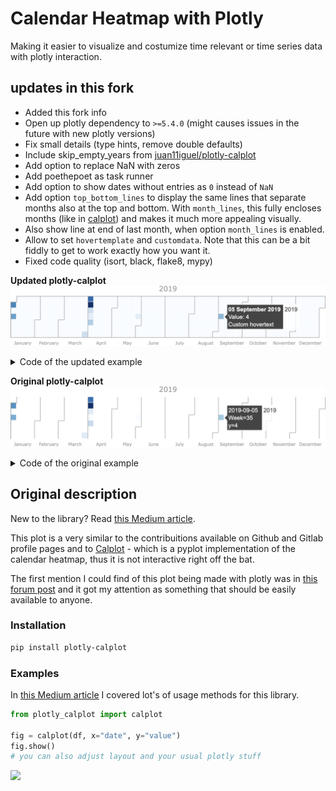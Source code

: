 # Calendar Heatmap with Plotly
Making it easier to visualize and costumize time relevant or time series data with plotly interaction.

## updates in this fork

- Added this fork info
- Open up plotly dependency to `>=5.4.0` (might causes issues in the future with new plotly versions)
- Fix small details (type hints, remove double defaults)
- Include skip_empty_years from [juan11iguel/plotly-calplot](https://github.com/juan11iguel/plotly-calplot)
- Add option to replace NaN with zeros
- Add poethepoet as task runner
- Add option to show dates without entries as `0` instead of `NaN`
- Add option `top_bottom_lines` to display the same lines that separate months also at the top and bottom. With `month_lines`, this fully encloses months (like in [calplot](https://calplot.readthedocs.io/en/latest/index.html)) and makes it much more appealing visually.
- Also show line at end of last month, when option `month_lines` is enabled.
- Allow to set `hovertemplate` and `customdata`. Note that this can be a bit fiddly to get to work exactly how you want it.
- Fixed code quality (isort, black, flake8, mypy)

**Updated plotly-calplot**
<img src="https://github.com/giantmolecularcloud/plotly-calplot/blob/main/assets/images/example_updated.png?raw=true">

<details>
<summary>Code of the updated example</summary>

```python
from datetime import datetime
import pandas as pd
import numpy as np
from plotly_calplot import calplot

df = pd.DataFrame(
    [
        (datetime(2019, 1, 1), 3, "a new year"),
        (datetime(2019, 1, 1), 6, "same day"),
        (datetime(2019, 1, 3), 5, "a third day"),
        (datetime(2019, 3, 31), 2, "end of march"),
        (datetime(2019, 4, 1), 7, "start of april"),
        (datetime(2019, 4, 2), 9, "april continues"),
        (datetime(2019, 4, 3), 2, "another day in april"),
        (datetime(2019, 4, 4), 1, "and again in april"),
        (datetime(2019, 4, 5), 3, "still in april"),
        (datetime(2019, 5, 30), 1, "end of may"),
        (datetime(2019, 9, 5), 4, "Custom hovertext"),
    ],
    columns=["date", "value", "note"],
)

fig = calplot(
    df, 
    x="date",
    y="value",
    colorscale="blues",
    years_title=True,
    replace_nans_with_zeros=True,
    cmap_min=0,
    hovertemplate = "<b>%{customdata[0]|%d %B %Y}</b><br>Value: %{z}<br>%{customdata[3]}",
    customdata = np.stack((df.date.astype(str), df.value.astype(str), df.note.astype(str)), axis=-1),
)
```

</details>


**Original plotly-calplot**
<img src="https://github.com/giantmolecularcloud/plotly-calplot/blob/main/assets/images/example_original.png?raw=true">

<details>
<summary>Code of the original example</summary>

```python
from datetime import datetime
import pandas as pd
import numpy as np
from plotly_calplot import calplot

df = pd.DataFrame(
    [
        (datetime(2019, 1, 1), 3, "a new year"),
        (datetime(2019, 1, 1), 6, "same day"),
        (datetime(2019, 1, 3), 5, "a third day"),
        (datetime(2019, 3, 31), 2, "end of march"),
        (datetime(2019, 4, 1), 7, "start of april"),
        (datetime(2019, 4, 2), 9, "april continues"),
        (datetime(2019, 4, 3), 2, "another day in april"),
        (datetime(2019, 4, 4), 1, "and again in april"),
        (datetime(2019, 4, 5), 3, "still in april"),
        (datetime(2019, 5, 30), 1, "end of may"),
        (datetime(2019, 9, 5), 4, "Custom hovertext"),
    ],
    columns=["date", "value", "note"],
)

fig = calplot(
    df, 
    x="ds",
    y="value",
    colorscale="blues",
    years_title=True,
    replace_nans_with_zeros=False,
    top_bottom_lines=False,
)
```
</details>


## Original description

New to the library? Read [this Medium article](https://medium.com/@brunorosilva/5fc322125db7).

This plot is a very similar to the contribuitions available on Github and Gitlab profile pages and to [Calplot](https://github.com/tomkwok/calplot) - which is a pyplot implementation of the calendar heatmap, thus it is not interactive right off the bat.

The first mention I could find of this plot being made with plotly was in [this forum post](https://community.plotly.com/t/colored-calendar-heatmap-in-dash/10907/16) and it got my attention as something that should be easily available to anyone.

### Installation
``` bash
pip install plotly-calplot
```

### Examples

In [this Medium article](https://medium.com/@brunorosilva/5fc322125db7) I covered lot's of usage methods for this library.
``` python
from plotly_calplot import calplot

fig = calplot(df, x="date", y="value")
fig.show()
# you can also adjust layout and your usual plotly stuff
```

<img src="https://github.com/brunorosilva/plotly-calplot/blob/main/assets/images/example.png?raw=true">
